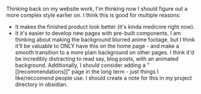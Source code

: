 Thinking back on my website work, I'm thinking now I should figure out a more complex style earlier on. I think this is good for multiple reasons:
- It makes the finished product look better (it's kinda medicore right now).
- It it's easier to develop new pages with pre-built components.
I am thinking about making the background blurred anime footage, but I think it'll be valuable to ONLY have this on the home page - and make a smooth transition to a more plain background on other pages. I think it'd be incredibly distracting to read say, blog posts, with an animated background. Additionally, I should consider adding a "[[recommendations]]" page in the long term - just things I like/reccomend people use. I should create a note for this in my project directory in obsidian.